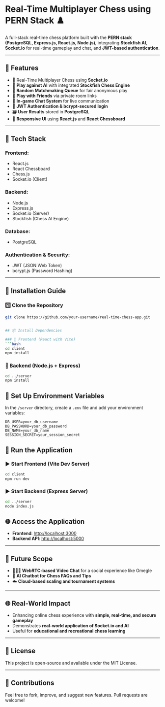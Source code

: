 # Real-Time Multiplayer Chess using PERN Stack ♟️

A full-stack real-time chess platform built with the **PERN stack (PostgreSQL, Express.js, React.js, Node.js)**, integrating **Stockfish AI**, **Socket.io** for real-time gameplay and chat, and **JWT-based authentication**.

---

## 🚀 Features

- 🔴 Real-Time Multiplayer Chess using **Socket.io**
- 🤖 **Play against AI** with integrated **Stockfish Chess Engine**
- 🔀 **Random Matchmaking Queue** for fair anonymous play
- 👫 **Play with Friends** via private room links
- 💬 **In-game Chat System** for live communication
- 🔐 **JWT Authentication & bcrypt-secured login**
- 🗃️ **User Results** stored in **PostgreSQL**
- 📱 **Responsive UI** using **React.js** and **React Chessboard**

---

## 🧠 Tech Stack

### Frontend:
- React.js
- React Chessboard
- Chess.js
- Socket.io (Client)

### Backend:
- Node.js
- Express.js
- Socket.io (Server)
- Stockfish (Chess AI Engine)

### Database:
- PostgreSQL

### Authentication & Security:
- JWT (JSON Web Token)
- bcrypt.js (Password Hashing)

---

## 🔧 Installation Guide

### 1️⃣ Clone the Repository  
```bash
git clone https://github.com/your-username/real-time-chess-app.git


## 📦 Install Dependencies

### 🔹 Frontend (React with Vite)
```bash
cd client
npm install
```

### 🔹 Backend (Node.js + Express)
```bash
cd ../server
npm install
```

## 🔐 Set Up Environment Variables

In the `/server` directory, create a `.env` file and add your environment variables:

```env
DB_USER=your_db_username  
DB_PASSWORD=your_db_password  
DB_NAME=your_db_name  
SESSION_SECRET=your_session_secret
```

## 🚀 Run the Application

### ▶️ Start Frontend (Vite Dev Server)
```bash
cd client
npm run dev
```

### ▶️ Start Backend (Express Server)
```bash
cd ../server
node index.js
```

## 🌐 Access the Application

- **Frontend**: [http://localhost:3000](http://localhost:3000)  
- **Backend API**: [http://localhost:5000](http://localhost:5000) 



---

## 🔮 Future Scope

- 🧑‍🤝‍🧑 **WebRTC-based Video Chat** for a social experience like Omegle  
- 🤖 **AI Chatbot for Chess FAQs and Tips**  
- ☁️ **Cloud-based scaling and tournament systems**

---

## 🌐 Real-World Impact

- Enhancing online chess experience with **simple, real-time, and secure gameplay**
- Demonstrates **real-world application of Socket.io and AI**
- Useful for **educational and recreational chess learning**

---

## 📜 License

This project is open-source and available under the MIT License.

---

## 🙌 Contributions

Feel free to fork, improve, and suggest new features. Pull requests are welcome!



